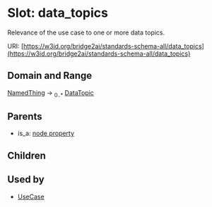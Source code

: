 
# Slot: data_topics


Relevance of the use case to one or more data topics.

URI: [https://w3id.org/bridge2ai/standards-schema-all/data_topics](https://w3id.org/bridge2ai/standards-schema-all/data_topics)


## Domain and Range

[NamedThing](NamedThing.md) &#8594;  <sub>0..\*</sub> [DataTopic](DataTopic.md)

## Parents

 *  is_a: [node property](node_property.md)

## Children


## Used by

 * [UseCase](UseCase.md)
